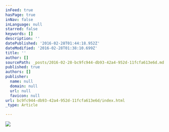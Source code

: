 ```yaml
---
inFeed: true
hasPage: true
inNav: false
inLanguage: null
starred: false
keywords: []
description: ''
datePublished: '2016-02-28T01:44:18.952Z'
dateModified: '2016-02-28T01:38:10.699Z'
title: ''
author: []
sourcePath: _posts/2016-02-28-bc9fc944-db93-42a4-952d-11fcfa613e6d.md
published: true
authors: []
publisher:
  name: null
  domain: null
  url: null
  favicon: null
url: bc9fc944-db93-42a4-952d-11fcfa613e6d/index.html
_type: Article

---
```

![](https://the-grid-user-content.s3-us-west-2.amazonaws.com/4feb4088-1ff1-46fa-b6e9-fb4b536e818c.gif)